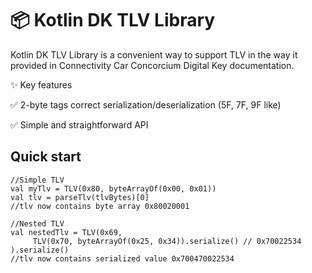 # 📦 Kotlin DK TLV Library 

Kotlin DK TLV Library is a convenient way to support TLV in the way it provided in Connectivity Car Concorcium Digital Key documentation.

✨ Key features

✅ 2-byte tags correct serialization/deserialization (5F, 7F, 9F like)

✅ Simple and straightforward API

## Quick start

```
//Simple TLV
val myTlv = TLV(0x80, byteArrayOf(0x00, 0x01))
val tlv = parseTlv(tlvBytes)[0] 
//tlv now contains byte array 0x80020001

//Nested TLV
val nestedTlv = TLV(0x69, 
     TLV(0x70, byteArrayOf(0x25, 0x34)).serialize() // 0x70022534
).serialize()
//tlv now contains serialized value 0x700470022534



